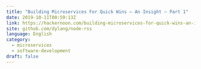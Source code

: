 ```yaml
---
title: "Building Microservices For Quick Wins — An Insight — Part 1"
date: 2019-10-11T00:59:13Z
link: https://hackernoon.com/building-microservices-for-quick-wins-an-insight-part-1-4d0fd7dbb891?source=rss&utm_medium=RSS&utm_source=news.12bit.vn
site: github.com/dylang/node-rss
language: English
category:
  - microservices
  - software-development
draft: false
---
```

